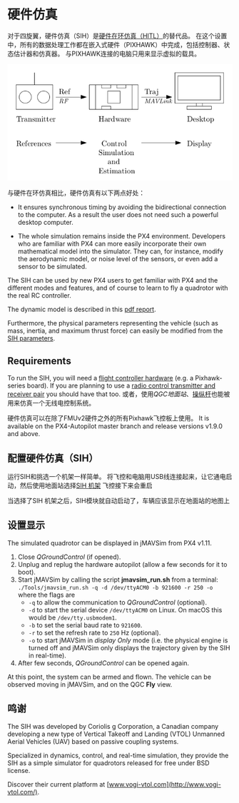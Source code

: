 # 硬件仿真

对于四旋翼，硬件仿真（SIH）是[硬件在环仿真（HITL）](../simulation/hitl.md)的替代品。 在这个设置中，所有的数据处理工作都在嵌入式硬件（PIXHAWK）中完成，包括控制器、状态估计器和仿真器。 与PIXHAWK连接的电脑只用来显示虚拟的载具。

![仿真器 MAVLink API](../../assets/diagrams/SIH_diagram.png)

与硬件在环仿真相比，硬件仿真有以下两点好处：

- It ensures synchronous timing by avoiding the bidirectional connection to the computer. As a result the user does not need such a powerful desktop computer.

- The whole simulation remains inside the PX4 environment. Developers who are familiar with PX4 can more easily incorporate their own mathematical model into the simulator. They can, for instance, modify the aerodynamic model, or noise level of the sensors, or even add a sensor to be simulated.

The SIH can be used by new PX4 users to get familiar with PX4 and the different modes and features, and of course to learn to fly a quadrotor with the real RC controller.

The dynamic model is described in this [pdf report](https://github.com/PX4/Devguide/raw/master/assets/simulation/SIH_dynamic_model.pdf).

Furthermore, the physical parameters representing the vehicle (such as mass, inertia, and maximum thrust force) can easily be modified from the [SIH parameters](../advanced/parameter_reference.md#simulation-in-hardware).

## Requirements

To run the SIH, you will need a [flight controller hardware](https://docs.px4.io/master/en/flight_controller/) (e.g. a Pixhawk-series board). If you are planning to use a [radio control transmitter and receiver pair](https://docs.px4.io/master/en/getting_started/rc_transmitter_receiver.html) you should have that too. 或者，使用*QGC地面站*、[操纵杆](https://docs.qgroundcontrol.com/en/SetupView/Joystick.html)也能被用来仿真一个无线电控制系统。

硬件仿真可以在除了FMUv2硬件之外的所有Pixhawk飞控板上使用。 It is available on the PX4-Autopilot master branch and release versions v1.9.0 and above.

## 配置硬件仿真（SIH）

运行SIH和挑选一个机架一样简单。 将飞控和电脑用USB线连接起来，让它通电启动，然后使用地面站选择[SIH 机架](../airframes/airframe_reference.md#simulation-copter) 飞控接下来会重启

当选择了SIH 机架之后，SIH模块就自动启动了，车辆应该显示在地面站的地图上

## 设置显示

The simulated quadrotor can be displayed in jMAVSim from PX4 v1.11.

1. Close *QGroundControl* (if opened).
2. Unplug and replug the hardware autopilot (allow a few seconds for it to boot).
3. Start jMAVSim by calling the script **jmavsim_run.sh** from a terminal: ```./Tools/jmavsim_run.sh -q -d /dev/ttyACM0 -b 921600 -r 250 -o``` where the flags are 
    - `-q` to allow the communication to *QGroundControl* (optional).
    - `-d` to start the serial device `/dev/ttyACM0` on Linux. On macOS this would be `/dev/tty.usbmodem1`.
    - `-b` to set the serial baud rate to `921600`.
    - `-r` to set the refresh rate to `250` Hz (optional).
    - `-o` to start jMAVSim in *display Only* mode (i.e. the physical engine is turned off and jMAVSim only displays the trajectory given by the SIH in real-time).
4. After few seconds, *QGroundControl* can be opened again.

At this point, the system can be armed and flown. The vehicle can be observed moving in jMAVSim, and on the QGC **Fly** view.

## 鸣谢

The SIH was developed by Coriolis g Corporation, a Canadian company developing a new type of Vertical Takeoff and Landing (VTOL) Unmanned Aerial Vehicles (UAV) based on passive coupling systems.

Specialized in dynamics, control, and real-time simulation, they provide the SIH as a simple simulator for quadrotors released for free under BSD license.

Discover their current platform at [www.vogi-vtol.com](http://www.vogi-vtol.com/).